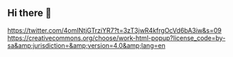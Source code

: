## Hi there 👋

<!--

**Here are some ideas to get you started:**

🙋‍♀️ A short introduction - what is your organization all about?
🌈 Contribution guidelines - how can the community get involved?
👩‍💻 Useful resources - where can the community find your docs? Is there anything else the community should know?
🍿 Fun facts - what does your team eat for breakfast?
🧙 Remember, you can do mighty things with the power of [Markdown](https://docs.github.com/github/writing-on-github/getting-started-with-writing-and-formatting-on-github/basic-writing-and-formatting-syntax)
-->
https://twitter.com/4omINtjGTrziYR7?t=3zT3jwR4kfrgOcVd6bA3iw&s=09
https://creativecommons.org/choose/work-html-popup?license_code=by-sa&amp;jurisdiction=&amp;version=4.0&amp;lang=en
